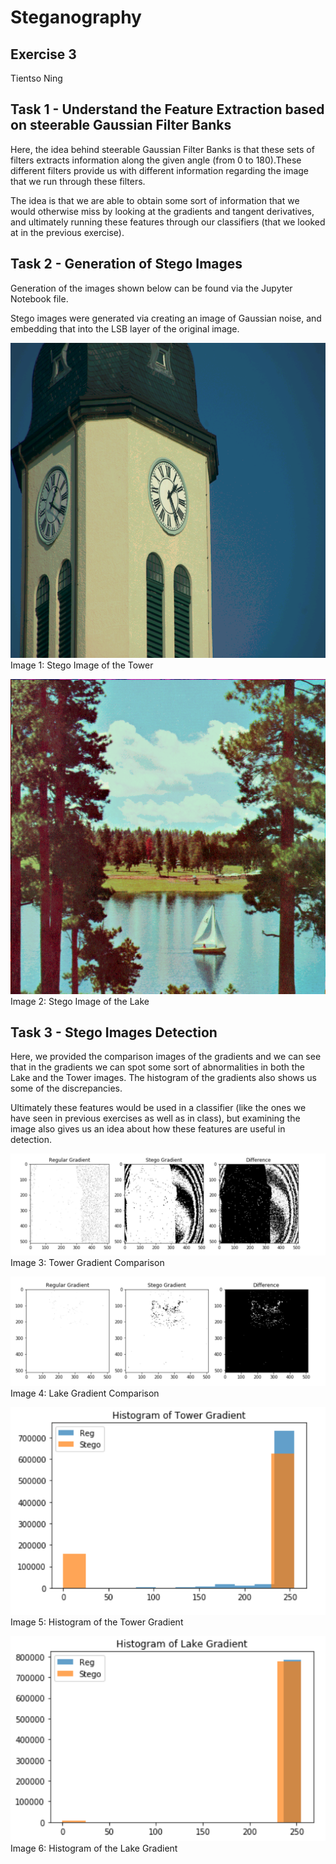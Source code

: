 # Steganography
## Exercise 3
Tientso Ning

## Task 1 - Understand the Feature Extraction based on steerable Gaussian Filter Banks
Here, the idea behind steerable Gaussian Filter Banks is that these sets of filters extracts information along the given angle (from 0 to 180).These different filters provide us with different information regarding the image that we run through these filters.

The idea is that we are able to obtain some sort of information that we would otherwise miss by looking at the gradients and tangent derivatives, and ultimately running these features through our classifiers (that we looked at in the previous exercise).

## Task 2 - Generation of Stego Images
Generation of the images shown below can be found via the Jupyter Notebook file.

Stego images were generated via creating an image of Gaussian noise, and embedding that into the LSB layer of the original image.

![Tower Stego Image](./Tower_stego.BMP)
Image 1: Stego Image of the Tower

![Lake Stego Image](./Lake_stego.BMP)
Image 2: Stego Image of the Lake


## Task 3 - Stego Images Detection
Here, we provided the comparison images of the gradients and we can see that in the gradients we can spot some sort of abnormalities in both the Lake and the Tower images. The histogram of the gradients also shows us some of the discrepancies.

Ultimately these features would be used in a classifier (like the ones we have seen in previous exercises as well as in class), but examining the image also gives us an idea about how these features are useful in detection.

![Tower Gradient](comparison_tower.PNG)
Image 3: Tower Gradient Comparison


![Lake Gradient](comparison_lake.PNG)
Image 4: Lake Gradient Comparison


![Tower Gradient Histogram](hist_tower_grad.PNG)
Image 5: Histogram of the Tower Gradient


![Lake Gradient Histogram](hist_lake_grad.PNG)
Image 6: Histogram of the Lake Gradient
